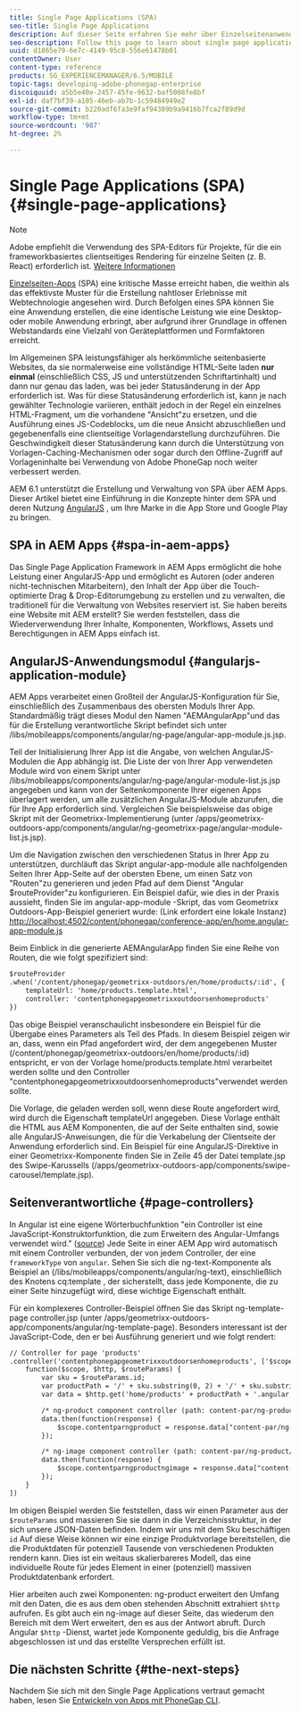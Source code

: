```yaml
---
title: Single Page Applications (SPA)
seo-title: Single Page Applications
description: Auf dieser Seite erfahren Sie mehr über Einzelseitenanwendungen, d. h. Sie können eine Anwendung erstellen, die genauso wie eine Desktop- oder mobile Anwendung funktioniert.
seo-description: Follow this page to learn about single page applications, that is, you can create an application that performs identically to a desktop or mobile application.
uuid: d1865e79-6e7c-4149-95c0-556e61478b01
contentOwner: User
content-type: reference
products: SG_EXPERIENCEMANAGER/6.5/MOBILE
topic-tags: developing-adobe-phonegap-enterprise
discoiquuid: a5b5e40e-2457-45fe-9632-baf5008fe8bf
exl-id: daf7bf39-a105-46eb-ab7b-1c59484949e2
source-git-commit: b220adf6fa3e9faf94389b9a9416b7fca2f89d9d
workflow-type: tm+mt
source-wordcount: '987'
ht-degree: 2%

---
```


# Single Page Applications (SPA){#single-page-applications}

>[!NOTE]
>
>Adobe empfiehlt die Verwendung des SPA-Editors für Projekte, für die ein frameworkbasiertes clientseitiges Rendering für einzelne Seiten (z. B. React) erforderlich ist. [Weitere Informationen](/help/sites-developing/spa-overview.md)

[Einzelseiten-Apps](https://en.wikipedia.org/wiki/Single-page_application) (SPA) eine kritische Masse erreicht haben, die weithin als das effektivste Muster für die Erstellung nahtloser Erlebnisse mit Webtechnologie angesehen wird. Durch Befolgen eines SPA können Sie eine Anwendung erstellen, die eine identische Leistung wie eine Desktop- oder mobile Anwendung erbringt, aber aufgrund ihrer Grundlage in offenen Webstandards eine Vielzahl von Geräteplattformen und Formfaktoren erreicht.

Im Allgemeinen SPA leistungsfähiger als herkömmliche seitenbasierte Websites, da sie normalerweise eine vollständige HTML-Seite laden **nur einmal** (einschließlich CSS, JS und unterstützenden Schriftartinhalt) und dann nur genau das laden, was bei jeder Statusänderung in der App erforderlich ist. Was für diese Statusänderung erforderlich ist, kann je nach gewählter Technologie variieren, enthält jedoch in der Regel ein einzelnes HTML-Fragment, um die vorhandene &quot;Ansicht&quot;zu ersetzen, und die Ausführung eines JS-Codeblocks, um die neue Ansicht abzuschließen und gegebenenfalls eine clientseitige Vorlagendarstellung durchzuführen. Die Geschwindigkeit dieser Statusänderung kann durch die Unterstützung von Vorlagen-Caching-Mechanismen oder sogar durch den Offline-Zugriff auf Vorlageninhalte bei Verwendung von Adobe PhoneGap noch weiter verbessert werden.

AEM 6.1 unterstützt die Erstellung und Verwaltung von SPA über AEM Apps. Dieser Artikel bietet eine Einführung in die Konzepte hinter dem SPA und deren Nutzung [AngularJS](https://angularjs.org/) , um Ihre Marke in die App Store und Google Play zu bringen.

## SPA in AEM Apps {#spa-in-aem-apps}

Das Single Page Application Framework in AEM Apps ermöglicht die hohe Leistung einer AngularJS-App und ermöglicht es Autoren (oder anderen nicht-technischen Mitarbeitern), den Inhalt der App über die Touch-optimierte Drag &amp; Drop-Editorumgebung zu erstellen und zu verwalten, die traditionell für die Verwaltung von Websites reserviert ist. Sie haben bereits eine Website mit AEM erstellt? Sie werden feststellen, dass die Wiederverwendung Ihrer Inhalte, Komponenten, Workflows, Assets und Berechtigungen in AEM Apps einfach ist.

## AngularJS-Anwendungsmodul {#angularjs-application-module}

AEM Apps verarbeitet einen Großteil der AngularJS-Konfiguration für Sie, einschließlich des Zusammenbaus des obersten Moduls Ihrer App. Standardmäßig trägt dieses Modul den Namen &quot;AEMAngularApp&quot;und das für die Erstellung verantwortliche Skript befindet sich unter /libs/mobileapps/components/angular/ng-page/angular-app-module.js.jsp.

Teil der Initialisierung Ihrer App ist die Angabe, von welchen AngularJS-Modulen die App abhängig ist. Die Liste der von Ihrer App verwendeten Module wird von einem Skript unter /libs/mobileapps/components/angular/ng-page/angular-module-list.js.jsp angegeben und kann von der Seitenkomponente Ihrer eigenen Apps überlagert werden, um alle zusätzlichen AngularJS-Module abzurufen, die für Ihre App erforderlich sind. Vergleichen Sie beispielsweise das obige Skript mit der Geometrixx-Implementierung (unter /apps/geometrixx-outdoors-app/components/angular/ng-geometrixx-page/angular-module-list.js.jsp).

Um die Navigation zwischen den verschiedenen Status in Ihrer App zu unterstützen, durchläuft das Skript angular-app-module alle nachfolgenden Seiten Ihrer App-Seite auf der obersten Ebene, um einen Satz von &quot;Routen&quot;zu generieren und jeden Pfad auf dem Dienst &quot;Angular $routeProvider&quot;zu konfigurieren. Ein Beispiel dafür, wie dies in der Praxis aussieht, finden Sie im angular-app-module -Skript, das vom Geometrixx Outdoors-App-Beispiel generiert wurde: (Link erfordert eine lokale Instanz) [http://localhost:4502/content/phonegap/conference-app/en/home.angular-app-module.js](http://localhost:4502/content/phonegap/conference-app/en/home.angular-app-module.js)

Beim Einblick in die generierte AEMAngularApp finden Sie eine Reihe von Routen, die wie folgt spezifiziert sind:

```xml
$routeProvider
.when('/content/phonegap/geometrixx-outdoors/en/home/products/:id', {
    templateUrl: 'home/products.template.html',
    controller: 'contentphonegapgeometrixxoutdoorsenhomeproducts'
})
```

Das obige Beispiel veranschaulicht insbesondere ein Beispiel für die Übergabe eines Parameters als Teil des Pfads. In diesem Beispiel zeigen wir an, dass, wenn ein Pfad angefordert wird, der dem angegebenen Muster (/content/phonegap/geometrixx-outdoors/en/home/products/:id) entspricht, er von der Vorlage home/products.template.html verarbeitet werden sollte und den Controller &quot;contentphonegapgeometrixxoutdoorsenhomeproducts&quot;verwendet werden sollte.

Die Vorlage, die geladen werden soll, wenn diese Route angefordert wird, wird durch die Eigenschaft templateUrl angegeben. Diese Vorlage enthält die HTML aus AEM Komponenten, die auf der Seite enthalten sind, sowie alle AngularJS-Anweisungen, die für die Verkabelung der Clientseite der Anwendung erforderlich sind. Ein Beispiel für eine AngularJS-Direktive in einer Geometrixx-Komponente finden Sie in Zeile 45 der Datei template.jsp des Swipe-Karussells (/apps/geometrixx-outdoors-app/components/swipe-carousel/template.jsp).

## Seitenverantwortliche {#page-controllers}

In Angular ist eine eigene Wörterbuchfunktion &quot;ein Controller ist eine JavaScript-Konstruktorfunktion, die zum Erweitern des Angular-Umfangs verwendet wird.&quot; ([source](https://docs.angularjs.org/guide/controller)) Jede Seite in einer AEM App wird automatisch mit einem Controller verbunden, der von jedem Controller, der eine `frameworkType` von `angular`. Sehen Sie sich die ng-text-Komponente als Beispiel an (/libs/mobileapps/components/angular/ng-text), einschließlich des Knotens cq:template , der sicherstellt, dass jede Komponente, die zu einer Seite hinzugefügt wird, diese wichtige Eigenschaft enthält.

Für ein komplexeres Controller-Beispiel öffnen Sie das Skript ng-template-page controller.jsp (unter /apps/geometrixx-outdoors-app/components/angular/ng-template-page). Besonders interessant ist der JavaScript-Code, den er bei Ausführung generiert und wie folgt rendert:

```xml
// Controller for page 'products'
.controller('contentphonegapgeometrixxoutdoorsenhomeproducts', ['$scope', '$http', '$routeParams',
    function($scope, $http, $routeParams) {
        var sku = $routeParams.id;
        var productPath = '/' + sku.substring(0, 2) + '/' + sku.substring(0, 4) + '/' + sku;
        var data = $http.get('home/products' + productPath + '.angular.json' + cacheKiller);

        /* ng-product component controller (path: content-par/ng-product) */
        data.then(function(response) {
            $scope.contentparngproduct = response.data["content-par/ng-product"].items;
        });

        /* ng-image component controller (path: content-par/ng-product/ng-image) */
        data.then(function(response) {
            $scope.contentparngproductngimage = response.data["content-par/ng-product/ng-image"].items;
        });
    }
])
```

Im obigen Beispiel werden Sie feststellen, dass wir einen Parameter aus der `$routeParams` und massieren Sie sie dann in die Verzeichnisstruktur, in der sich unsere JSON-Daten befinden. Indem wir uns mit dem Sku beschäftigen `id` Auf diese Weise können wir eine einzige Produktvorlage bereitstellen, die die Produktdaten für potenziell Tausende von verschiedenen Produkten rendern kann. Dies ist ein weitaus skalierbareres Modell, das eine individuelle Route für jedes Element in einer (potenziell) massiven Produktdatenbank erfordert.

Hier arbeiten auch zwei Komponenten: ng-product erweitert den Umfang mit den Daten, die es aus dem oben stehenden Abschnitt extrahiert `$http` aufrufen. Es gibt auch ein ng-image auf dieser Seite, das wiederum den Bereich mit dem Wert erweitert, den es aus der Antwort abruft. Durch Angular `$http` -Dienst, wartet jede Komponente geduldig, bis die Anfrage abgeschlossen ist und das erstellte Versprechen erfüllt ist.

## Die nächsten Schritte {#the-next-steps}

Nachdem Sie sich mit den Single Page Applications vertraut gemacht haben, lesen Sie [Entwickeln von Apps mit PhoneGap CLI](/help/mobile/phonegap-apps-pg-cli.md).
